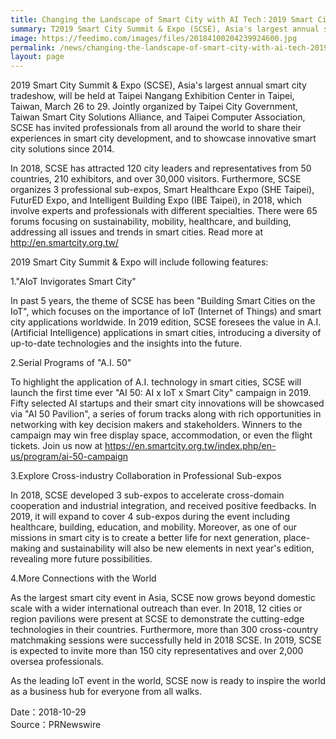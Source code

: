 ```yaml
---
title: Changing the Landscape of Smart City with AI Tech：2019 Smart City Summit & Expo (SCSE) to be Held in March 2019
summary: T2019 Smart City Summit & Expo (SCSE), Asia's largest annual smart city tradeshow, will be held at Taipei Nangang Exhibition Center in Taipei, Taiwan, March 26 to 29. Jointly organized by Taipei City Government
image: https://feedimo.com/images/files/20184100204239924600.jpg
permalink: /news/changing-the-landscape-of-smart-city-with-ai-tech-2019-smart-city-summit--expo-scse-to-be-held-in-march-2019/
layout: page
---
```

2019 Smart City Summit & Expo (SCSE), Asia's largest annual smart city tradeshow, will be held at Taipei Nangang Exhibition Center in Taipei, Taiwan, March 26 to 29. Jointly organized by Taipei City Government, Taiwan Smart City Solutions Alliance, and Taipei Computer Association, SCSE has invited professionals from all around the world to share their experiences in smart city development, and to showcase innovative smart city solutions since 2014.

In 2018, SCSE has attracted 120 city leaders and representatives from 50 countries, 210 exhibitors, and over 30,000 visitors. Furthermore, SCSE organizes 3 professional sub-expos, Smart Healthcare Expo (SHE Taipei), FuturED Expo, and Intelligent Building Expo (IBE Taipei), in 2018, which involve experts and professionals with different specialties. There were 65 forums focusing on sustainability, mobility, healthcare, and building, addressing all issues and trends in smart cities. Read more at http://en.smartcity.org.tw/

2019 Smart City Summit & Expo will include following features:

1."AIoT Invigorates Smart City"

In past 5 years, the theme of SCSE has been "Building Smart Cities on the IoT", which focuses on the importance of IoT (Internet of Things) and smart city applications worldwide. In 2019 edition, SCSE foresees the value in A.I. (Artificial Intelligence) applications in smart cities, introducing a diversity of up-to-date technologies and the insights into the future.

2.Serial Programs of "A.I. 50"

To highlight the application of A.I. technology in smart cities, SCSE will launch the first time ever "AI 50: AI x IoT x Smart City" campaign in 2019. Fifty selected AI startups and their smart city innovations will be showcased via "AI 50 Pavilion", a series of forum tracks along with rich opportunities in networking with key decision makers and stakeholders. Winners to the campaign may win free display space, accommodation, or even the flight tickets. Join us now at https://en.smartcity.org.tw/index.php/en-us/program/ai-50-campaign

3.Explore Cross-industry Collaboration in Professional Sub-expos

In 2018, SCSE developed 3 sub-expos to accelerate cross-domain cooperation and industrial integration, and received positive feedbacks. In 2019, it will expand to cover 4 sub-expos during the event including healthcare, building, education, and mobility. Moreover, as one of our missions in smart city is to create a better life for next generation, place-making and sustainability will also be new elements in next year's edition, revealing more future possibilities.

4.More Connections with the World

As the largest smart city event in Asia, SCSE now grows beyond domestic scale with a wider international outreach than ever. In 2018, 12 cities or region pavilions were present at SCSE to demonstrate the cutting-edge technologies in their countries. Furthermore, more than 300 cross-country matchmaking sessions were successfully held in 2018 SCSE. In 2019, SCSE is expected to invite more than 150 city representatives and over 2,000 oversea professionals.

As the leading IoT event in the world, SCSE now is ready to inspire the world as a business hub for everyone from all walks.

Date：2018-10-29
<br/>
Source：PRNewswire
